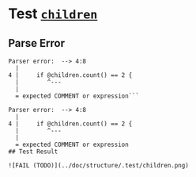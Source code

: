 # Test [`children`](../doc/structure/op.md#L30)

## Parse Error

```,plain
Parser error:  --> 4:8
  |
4 |     if @children.count() == 2 {
  |        ^---
  |
  = expected COMMENT or expression```

Parser error:  --> 4:8
  |
4 |     if @children.count() == 2 {
  |        ^---
  |
  = expected COMMENT or expression
## Test Result

![FAIL (TODO)](../doc/structure/.test/children.png)
